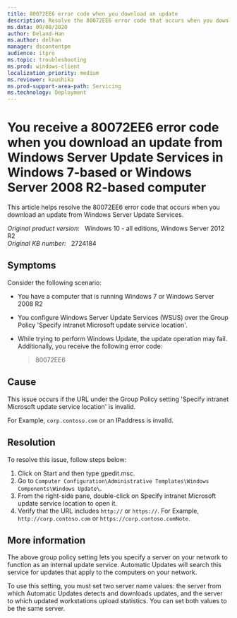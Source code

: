 ```yaml
---
title: 80072EE6 error code when you download an update
description: Resolve the 80072EE6 error code that occurs when you download an update from Windows Server Update Services.
ms.data: 09/08/2020
author: Deland-Han
ms.author: delhan
manager: dscontentpm
audience: itpro
ms.topic: troubleshooting
ms.prod: windows-client
localization_priority: medium
ms.reviewer: kaushika
ms.prod-support-area-path: Servicing
ms.technology: Deployment
---
```

# You receive a 80072EE6 error code when you download an update from Windows Server Update Services in Windows 7-based or Windows Server 2008 R2-based computer

This article helps resolve the 80072EE6 error code that occurs when you download an update from Windows Server Update Services.

_Original product version:_ &nbsp; Windows 10 - all editions, Windows Server 2012 R2  
_Original KB number:_ &nbsp; 2724184

## Symptoms

Consider the following scenario:

- You have a computer that is running Windows 7 or Windows Server 2008 R2
- You configure Windows Server Update Services (WSUS) over the Group Policy 'Specify intranet Microsoft update service location'.
- While trying to perform Windows Update, the update operation may fail. Additionally, you receive the following error code:

    > 80072EE6

## Cause

This issue occurs if the URL under the Group Policy setting 'Specify intranet Microsoft update service location' is invalid.

For Example, `corp.contoso.com` or an IPaddress is invalid.

## Resolution

To resolve this issue, follow steps below:

1. Click on Start and then type gpedit.msc.
2. Go to `Computer Configuration\Administrative Templates\Windows Components\Windows Update\`.
3. From the right-side pane, double-click on Specify intranet Microsoft update service location to open it.
4. Verify that the URL includes `http://` or `https://`. For Example, `http://corp.contoso.com` or `https://corp.contoso.comNote`.

## More information

The above group policy setting lets you specify a server on your network to function as an internal update service. Automatic Updates will search this service for updates that apply to the computers on your network.

To use this setting, you must set two server name values: the server from which Automatic Updates detects and downloads updates, and the server to which updated workstations upload statistics. You can set both values to be the same server.
